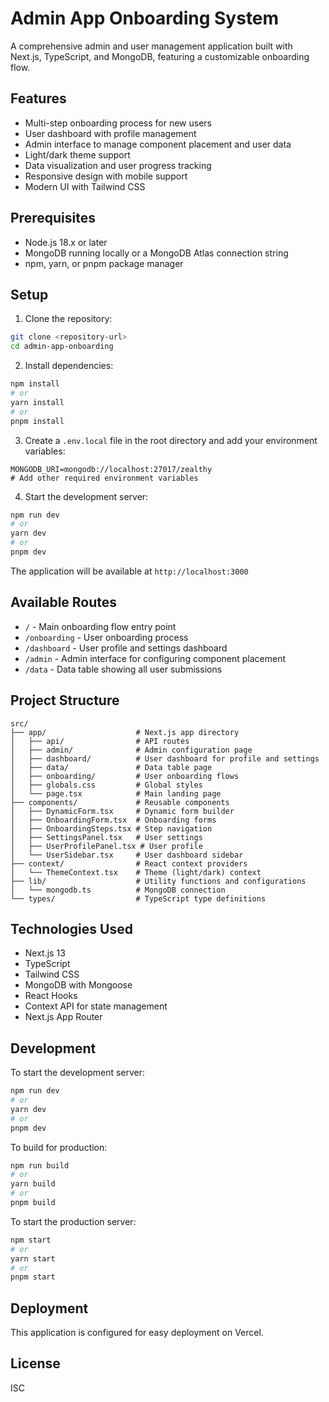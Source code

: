 # Admin App Onboarding System

A comprehensive admin and user management application built with Next.js, TypeScript, and MongoDB, featuring a customizable onboarding flow.

## Features

- Multi-step onboarding process for new users
- User dashboard with profile management
- Admin interface to manage component placement and user data
- Light/dark theme support
- Data visualization and user progress tracking
- Responsive design with mobile support
- Modern UI with Tailwind CSS

## Prerequisites

- Node.js 18.x or later
- MongoDB running locally or a MongoDB Atlas connection string
- npm, yarn, or pnpm package manager

## Setup

1. Clone the repository:
```bash
git clone <repository-url>
cd admin-app-onboarding
```

2. Install dependencies:
```bash
npm install
# or
yarn install
# or
pnpm install
```

3. Create a `.env.local` file in the root directory and add your environment variables:
```
MONGODB_URI=mongodb://localhost:27017/zealthy
# Add other required environment variables
```

4. Start the development server:
```bash
npm run dev
# or
yarn dev
# or
pnpm dev
```

The application will be available at `http://localhost:3000`

## Available Routes

- `/` - Main onboarding flow entry point
- `/onboarding` - User onboarding process
- `/dashboard` - User profile and settings dashboard
- `/admin` - Admin interface for configuring component placement
- `/data` - Data table showing all user submissions

## Project Structure

```
src/
├── app/                    # Next.js app directory
│   ├── api/                # API routes
│   ├── admin/              # Admin configuration page
│   ├── dashboard/          # User dashboard for profile and settings
│   ├── data/               # Data table page
│   ├── onboarding/         # User onboarding flows
│   ├── globals.css         # Global styles
│   └── page.tsx            # Main landing page
├── components/             # Reusable components
│   ├── DynamicForm.tsx     # Dynamic form builder
│   ├── OnboardingForm.tsx  # Onboarding forms
│   ├── OnboardingSteps.tsx # Step navigation
│   ├── SettingsPanel.tsx   # User settings
│   ├── UserProfilePanel.tsx # User profile
│   └── UserSidebar.tsx     # User dashboard sidebar
├── context/                # React context providers
│   └── ThemeContext.tsx    # Theme (light/dark) context
├── lib/                    # Utility functions and configurations
│   └── mongodb.ts          # MongoDB connection
└── types/                  # TypeScript type definitions
```

## Technologies Used

- Next.js 13
- TypeScript
- Tailwind CSS
- MongoDB with Mongoose
- React Hooks
- Context API for state management
- Next.js App Router

## Development

To start the development server:
```bash
npm run dev
# or
yarn dev
# or
pnpm dev
```

To build for production:
```bash
npm run build
# or
yarn build
# or
pnpm build
```

To start the production server:
```bash
npm start
# or
yarn start
# or
pnpm start
```

## Deployment

This application is configured for easy deployment on Vercel.

## License

ISC 